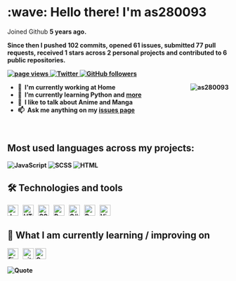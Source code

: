 
<h1 align="left" id="as280093-title">:wave: Hello there! I'm as280093</h1>
Joined Github  <b> 5 <b> years ago.

Since then I pushed **102** commits, opened **61** issues, submitted **77** pull requests, received **1** stars across **2** personal projects and contributed to **6** public repositories.


<p align="left">
  <a href="https://github.com/as280093/as280093">
    <img src="https://komarev.com/ghpvc/?username=as280093" alt="page views" />
  </a>
  <a href="https://twitter.com/as280093">
    <img alt="Twitter" src="https://img.shields.io/twitter/follow/as280093?label=Twitter&style=flat&logo=twitter">
  </a>
  <a href="https://github.com/as280093?tab=followers">
    <img alt="GitHub followers" src="https://img.shields.io/github/followers/as280093?color=green&logo=github">
  </a>
</p>

<a href="#as280093-title">
  <img src="https://github-readme-stats.vercel.app/api?username=as280093&theme=vision-friendly-dark&show_icons=true&count_private=true&include_all_commits=true" alt="as280093" align="right" />
</a>

- :office: &nbsp;I'm currently working at **Home**
- :seedling: &nbsp;I’m currently learning **Python** and [more][learning_now_anchor]
- :speech_balloon: &nbsp;I like to talk about **Anime** and **Manga**
- :mailbox: &nbsp;Ask me anything on my **[issues page]**

<br>
<h2 align="left" id="as280093-tech">Most used languages across my projects:</h2>

![JavaScript](https://img.shields.io/static/v1?style=flat-square&label=%E2%A0%80&color=555&labelColor=%23f1e05a&message=JavaScript%EF%B8%B176%25)
![SCSS](https://img.shields.io/static/v1?style=flat-square&label=%E2%A0%80&color=555&labelColor=%23c6538c&message=SCSS%EF%B8%B119.2%25)
![HTML](https://img.shields.io/static/v1?style=flat-square&label=%E2%A0%80&color=555&labelColor=%23e34c26&message=HTML%EF%B8%B14.6%25)
<br>
  
## 🛠  Technologies and tools

<a name="learning-now"></a>

[<img src="https://img.shields.io/badge/JavaScript-282C34?logo=javascript&logoColor=F7DF1E" alt="JavaScript logo" title="JavaScript" height="25" />][tech_tools_anchor]
&nbsp;
[<img src="https://img.shields.io/badge/HTML5-282C34?logo=html5&logoColor=E34F26" alt="HTML5 logo" title="HTML5" height="25" />][tech_tools_anchor]
&nbsp;
[<img src="https://img.shields.io/badge/CSS3-282C34?logo=css3&logoColor=1572B6" alt="CSS3 logo" title="CSS3" height="25" />][tech_tools_anchor]
&nbsp;
[<img src="https://img.shields.io/badge/python-282C34?logo=python&logoColor=ffdd54" alt="Python Logo" title="Python" height="25" />][tech_tools_anchor]
&nbsp;
[<img src="https://img.shields.io/badge/c%23-282C34.svg?logo=c-sharp&logoColor=white" alt="C# Logo" title="C#" height="25" />][tech_tools_anchor]
&nbsp;
[<img src="https://img.shields.io/badge/pycharm-282C34?logo=pycharm" alt="PyCharm Logo" title="PyCharm" height="25" />][tech_tools_anchor]
&nbsp;
[<img src="https://img.shields.io/badge/VS%20Code-282C34?logo=visual-studio-code&logoColor=007ACC" alt="Visual Studio Code logo" title="Visual Studio Code" height="25" />][tech_tools_anchor]
&nbsp;
<a name="learning-next"></a>

## 📖  What I am currently learning / improving on

[<img src="https://img.shields.io/badge/Firebase-282C34?logo=firebase&logoColor=FFCA28" alt="Firebase logo" title="Firebase" height="25" />][learning_now_anchor]
&nbsp;
[<img src="https://img.shields.io/badge/git-282C34?logo=git&logoColor=F05032" alt="git logo" title="git" height="25" />][learning_now_anchor]
[<img src="https://img.shields.io/badge/GraphQL-282C34?logo=graphql&logoColor=E10098" alt="GraphQL logo" title="GraphQL" height="25" />][learning_now_anchor]


[issues page]: https://github.com/as280093/as280093/issues "as280093/issues"
[tech_tools_anchor]: Hello...
[learning_now_anchor]: #learning-now

![Quote](https://github-readme-quotes.herokuapp.com/quote?theme=dracula&animation=default&layout=default&font=default)
